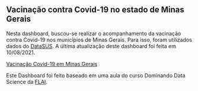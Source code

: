## Vacinação contra Covid-19 no estado de Minas Gerais

Nesta dashboard, buscou-se realizar o acompanhamento da vacinação contra Covid-19 nos municípios de Minas Gerais.
Para isso, foram utilizados dados do [DataSUS](https://opendatasus.saude.gov.br/dataset/covid-19-vacinacao/resource/ef3bd0b8-b605-474b-9ae5-c97390c197a8).
A última atualização deste dashboard foi feita em 10/08/2021.

[Vacinação Covid-19 em Minas Gerais](https://app.powerbi.com/groups/me/reports/dc32b2a6-828a-441a-a9f5-091a4b754441?ctid=cd5e6d23-cb99-4189-88ab-1a9021a0c451&pbi_source=linkShare)

Este Dashboard foi feito baseado em uma aula do curso Dominando Data Science da [FLAI](https://www.flai.com.br).
